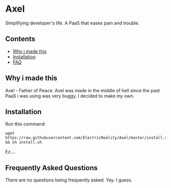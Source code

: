 # Axel
Simplifying developer's life. A PaaS that eases pain and trouble.

## Contents

  -  [Why i made this](#why-i-made-this)
  -  [Installation](#installation)
  -  [FAQ](#frequently-asked-questions)

## Why i made this
Axel - Father of Peace. Axel was made in the middle of hell since the past PaaS i was using was very buggy. I decided to make my own.

## Installation
Run this command:
```
wget https://raw.githubusercontent.com/ElectricReality/Axel/master/install.sh && sh install.sh
```
Ez....

## Frequently Asked Questions
There are no questions being frequently asked. Yay. I guess.
